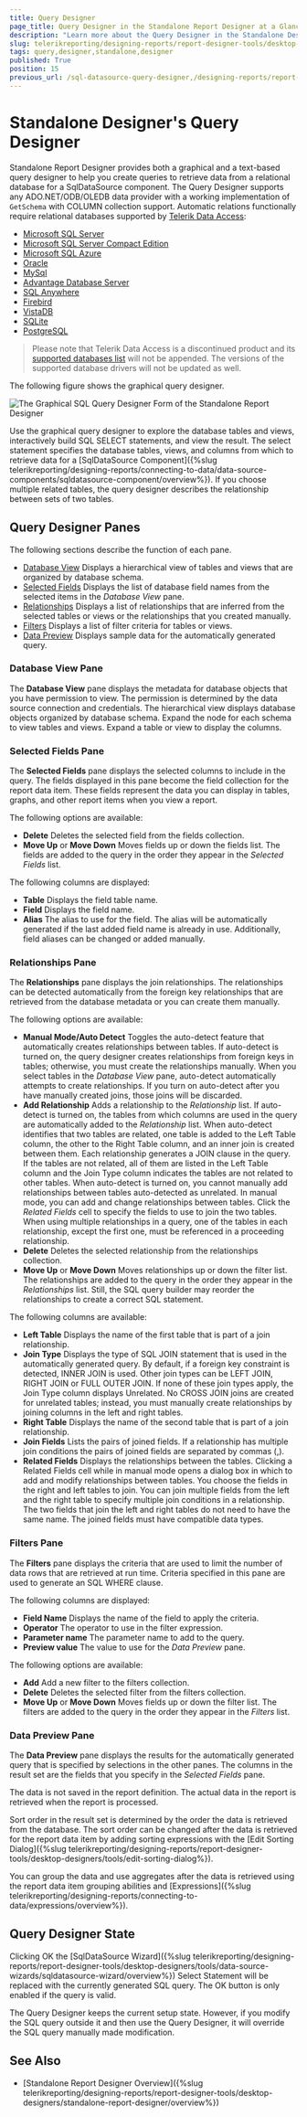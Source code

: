 ```yaml
---
title: Query Designer
page_title: Query Designer in the Standalone Report Designer at a Glance
description: "Learn more about the Query Designer in the Standalone Designer and how to use it to create basic queries easily in Telerik Reporting."
slug: telerikreporting/designing-reports/report-designer-tools/desktop-designers/tools/data-source-wizards/sqldatasource-wizard/query-designer-in-the-standalone-designer
tags: query,designer,standalone,designer
published: True
position: 15
previous_url: /sql-datasource-query-designer,/designing-reports/report-designer-tools/desktop-designers/tools/data-source-wizards/sqldatasource-wizard/query-designer-in-the-standalone-designer
---
```


# Standalone Designer's Query Designer

Standalone Report Designer provides both a graphical and a text-based query designer to help you create queries to retrieve data from a relational database for a SqlDataSource component. The Query Designer supports any ADO.NET/ODB/OLEDB data provider with a working implementation of `GetSchema` with COLUMN collection support. Automatic relations functionally require relational databases supported by [Telerik Data Access](https://www.telerik.com/data-access-sunsetting):

* [Microsoft SQL Server](https://docs.telerik.com/data-access/developers-guide/database-specifics/microsoft-sql-server/database-specifics-sql-overview)
* [Microsoft SQL Server Compact Edition](https://docs.telerik.com/data-access/developers-guide/database-specifics/database-specifics-sqlce-overview)
* [Microsoft SQL Azure](https://docs.telerik.com/data-access/developers-guide/database-specifics/microsoft-sql-azure/getting-started-root-quickstart-azure-overview)
* [Oracle](https://docs.telerik.com/data-access/developers-guide/database-specifics/oracle/database-specifics-oracle-overview)
* [MySql](https://docs.telerik.com/data-access/developers-guide/database-specifics/database-specifics-mysql-overview)
* [Advantage Database Server](https://docs.telerik.com/data-access/developers-guide/database-specifics/database-specifics-ads-overview)
* [SQL Anywhere](https://docs.telerik.com/data-access/developers-guide/database-specifics/sql-anywhere/database-specifics-sqlanywhere-voerview)
* [Firebird](https://docs.telerik.com/data-access/developers-guide/database-specifics/firebird/database-specifics-firebird-overview)
* [VistaDB](https://docs.telerik.com/data-access/developers-guide/database-specifics/vistadb/database-specifics-vistadb-overview)
* [SQLite](https://docs.telerik.com/data-access/developers-guide/database-specifics/sqlite/database-specifics-sqlite-overview)
* [PostgreSQL](https://docs.telerik.com/data-access/developers-guide/database-specifics/postgresql/database-specifics-postgresql-overview)

> Please note that Telerik Data Access is a discontinued product and its [supported databases list](https://docs.telerik.com/data-access/developer-guide-integration-prerequisities#access-to-a-relational-database) will not be appended. The versions of the supported database drivers will not be updated as well.

The following figure shows the graphical query designer.

![The Graphical SQL Query Designer Form of the Standalone Report Designer](images/SqlQueryDesignerForm.png)

Use the graphical query designer to explore the database tables and views, interactively build SQL SELECT statements, and view the result. The select statement specifies the database tables, views, and columns from which to retrieve data for a [SqlDataSource Component]({%slug telerikreporting/designing-reports/connecting-to-data/data-source-components/sqldatasource-component/overview%}). If you choose multiple related tables, the query designer describes the relationship between sets of two tables.

## Query Designer Panes

The following sections describe the function of each pane.

* [Database View](#database-view-pane) Displays a hierarchical view of tables and views that are organized by database schema.
* [Selected Fields](#selected-fields-pane) Displays the list of database field names from the selected items in the _Database View_ pane.
* [Relationships](#relationships-pane) Displays a list of relationships that are inferred from the selected tables or views or the relationships that you created manually.
* [Filters](#filters-pane) Displays a list of filter criteria for tables or views.
* [Data Preview](#data-preview-pane) Displays sample data for the automatically generated query.

### Database View Pane

The __Database View__ pane displays the metadata for database objects that you have permission to view. The permission is determined by the data source connection and credentials. The hierarchical view displays database objects organized by database schema. Expand the node for each schema to view tables and views. Expand a table or view to display the columns.

### Selected Fields Pane

The __Selected Fields__ pane displays the selected columns to include in the query. The fields displayed in this pane become the field collection for the report data item. These fields represent the data you can display in tables, graphs, and other report items when you view a report.

The following options are available:

* __Delete__ Deletes the selected field from the fields collection.
* __Move Up__ or __Move Down__ Moves fields up or down the fields list. The fields are added to the query in the order they appear in the _Selected Fields_ list.

The following columns are displayed:

* __Table__ Displays the field table name.
* __Field__ Displays the field name.
* __Alias__ The alias to use for the field. The alias will be automatically generated if the last added field name is already in use. Additionally, field aliases can be changed or added manually.

### Relationships Pane

The __Relationships__ pane displays the join relationships. The relationships can be detected automatically from the foreign key relationships that are retrieved from the database metadata or you can create them manually.

The following options are available:

* __Manual Mode/Auto Detect__ Toggles the auto-detect feature that automatically creates relationships between tables. If auto-detect is turned on, the query designer creates relationships from foreign keys in tables; otherwise, you must create the relationships manually. When you select tables in the _Database View_ pane, auto-detect automatically attempts to create relationships. If you turn on auto-detect after you have manually created joins, those joins will be discarded.
* __Add Relationship__ Adds a relationship to the _Relationship_ list. If auto-detect is turned on, the tables from which columns are used in the query are automatically added to the _Relationship_ list. When auto-detect identifies that two tables are related, one table is added to the Left Table column, the other to the Right Table column, and an inner join is created between them. Each relationship generates a JOIN clause in the query. If the tables are not related, all of them are listed in the Left Table column and the Join Type column indicates the tables are not related to other tables. When auto-detect is turned on, you cannot manually add relationships between tables auto-detected as unrelated. In manual mode, you can add and change relationships between tables. Click the _Related Fields_ cell to specify the fields to use to join the two tables. When using multiple relationships in a query, one of the tables in each relationship, except the first one, must be referenced in a proceeding relationship.
* __Delete__ Deletes the selected relationship from the relationships collection.
* __Move Up__ or __Move Down__ Moves relationships up or down the filter list. The relationships are added to the query in the order they appear in the _Relationships_ list. Still, the SQL query builder may reorder the relationships to create a correct SQL statement.

The following columns are available:

* __Left Table__ Displays the name of the first table that is part of a join relationship.
* __Join Type__ Displays the type of SQL JOIN statement that is used in the automatically generated query. By default, if a foreign key constraint is detected, INNER JOIN is used. Other join types can be LEFT JOIN, RIGHT JOIN or FULL OUTER JOIN. If none of these join types apply, the Join Type column displays Unrelated. No CROSS JOIN joins are created for unrelated tables; instead, you must manually create relationships by joining columns in the left and right tables.
* __Right Table__ Displays the name of the second table that is part of a join relationship.
* __Join Fields__ Lists the pairs of joined fields. If a relationship has multiple join conditions the pairs of joined fields are separated by commas (,).
* __Related Fields__ Displays the relationships between the tables. Clicking a Related Fields cell while in manual mode opens a dialog box in which to add and modify relationships between tables. You choose the fields in the right and left tables to join. You can join multiple fields from the left and the right table to specify multiple join conditions in a relationship. The two fields that join the left and right tables do not need to have the same name. The joined fields must have compatible data types.

### Filters Pane

The __Filters__ pane displays the criteria that are used to limit the number of data rows that are retrieved at run time. Criteria specified in this pane are used to generate an SQL WHERE clause.

The following columns are displayed:

* __Field Name__ Displays the name of the field to apply the criteria.
* __Operator__ The operator to use in the filter expression.
* __Parameter name__ The parameter name to add to the query.
* __Preview value__ The value to use for the _Data Preview_ pane.

The following options are available:

* __Add__ Add a new filter to the filters collection.
* __Delete__ Deletes the selected filter from the filters collection.
* __Move Up__ or __Move Down__ Moves fields up or down the filter list. The filters are added to the query in the order they appear in the _Filters_ list.

### Data Preview Pane

The __Data Preview__ pane displays the results for the automatically generated query that is specified by selections in the other panes. The columns in the result set are the fields that you specify in the _Selected Fields_ pane.

The data is not saved in the report definition. The actual data in the report is retrieved when the report is processed.

Sort order in the result set is determined by the order the data is retrieved from the database. The sort order can be changed after the data is retrieved for the report data item by adding sorting expressions with the [Edit Sorting Dialog]({%slug telerikreporting/designing-reports/report-designer-tools/desktop-designers/tools/edit-sorting-dialog%}).

You can group the data and use aggregates after the data is retrieved using the report data item grouping abilities and [Expressions]({%slug telerikreporting/designing-reports/connecting-to-data/expressions/overview%}).

## Query Designer State

Clicking OK the [SqlDataSource Wizard]({%slug telerikreporting/designing-reports/report-designer-tools/desktop-designers/tools/data-source-wizards/sqldatasource-wizard/overview%}) Select Statement will be replaced with the currently generated SQL query. The OK button is only enabled if the query is valid.

The Query Designer keeps the current setup state. However, if you modify the SQL query outside it and then use the Query Designer, it will override the SQL query manually made modification.

## See Also

* [Standalone Report Designer Overview]({%slug telerikreporting/designing-reports/report-designer-tools/desktop-designers/standalone-report-designer/overview%})

